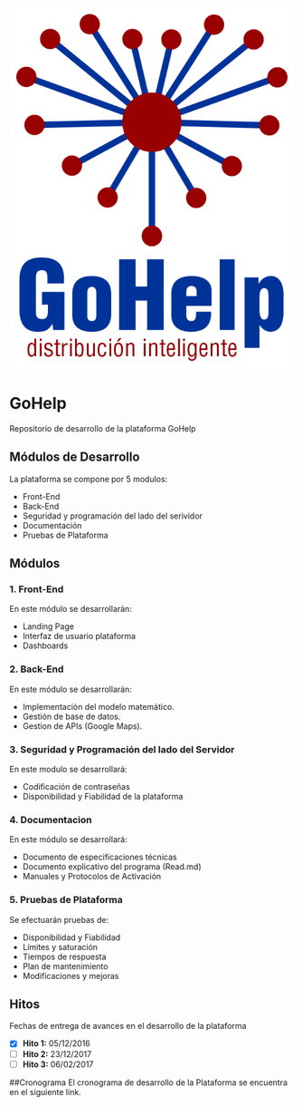![GoHelp Logo](/images/GoHelpLogo.png)
# GoHelp
Repositorio de desarrollo de la plataforma GoHelp

## Módulos de Desarrollo
La plataforma se compone por 5 modulos:
* Front-End
* Back-End
* Seguridad y programación del lado del serividor
* Documentación
* Pruebas de Plataforma

## Módulos

### 1. Front-End
En este módulo se desarrollarán: 
* Landing Page
* Interfaz de usuario plataforma
* Dashboards

### 2. Back-End
En este módulo se desarrollarán:
* Implementación del modelo matemático.
* Gestión de base de datos.
* Gestion de APIs (Google Maps).

### 3. Seguridad y Programación del lado del Servidor
En este modulo se desarrollará:
* Codificación de contraseñas
* Disponibilidad y Fiabilidad de la plataforma

### 4. Documentacion
En este módulo se desarrollará:
* Documento de especificaciones técnicas
* Documento explicativo del programa (Read.md)
* Manuales y Protocolos de Activación

### 5. Pruebas de Plataforma
Se efectuarán pruebas de:
* Disponibilidad y Fiabilidad
* Límites y saturación
* Tiempos de respuesta
* Plan de mantenimiento
* Modificaciones y mejoras

## Hitos
Fechas de entrega de avances en el desarrollo de la plataforma
- [x] **Hito 1:** 05/12/2016
- [ ] **Hito 2:** 23/12/2017
- [ ] **Hito 3:** 06/02/2017

##Cronograma
El cronograma de desarrollo de la Plataforma se encuentra en el siguiente link.

